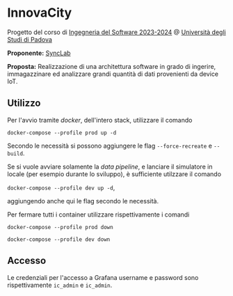 # InnovaCity

Progetto del corso di [Ingegneria del Software 2023-2024](https://didattica.unipd.it/off/2021/LT/SC/SC1167/000ZZ/SC01103936/N0) @ [Università degli Studi di Padova](https://www.unipd.it)

**Proponente:** [SyncLab](https://www.synclab.it/)

**Proposta:** Realizzazione di una architettura software in grado di ingerire, immagazzinare ed analizzare grandi quantità di dati provenienti da device IoT.

## Utilizzo

Per l'avvio tramite _docker_, dell'intero stack, utilizzare il comando

`docker-compose --profile prod up -d `

Secondo le necessità si possono aggiungere le flag `--force-recreate` e `--build`.

Se si vuole avviare solamente la _data pipeline_, e lanciare il simulatore in locale (per esempio durante lo sviluppo), è
sufficiente utilzzare il comando

`docker-compose --profile dev up -d`,

aggiungendo anche qui le flag secondo le necessità.

Per fermare tutti i container utilizzare rispettivamente i comandi

`docker-compose --profile prod down`

`docker-compose --profile dev down`

## Accesso

Le credenziali per l'accesso a Grafana username e password sono rispettivamente `ic_admin` e `ic_admin`.
